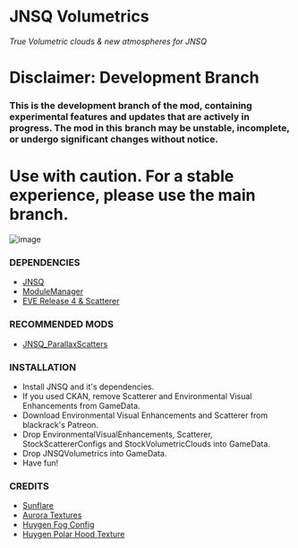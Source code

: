 # JNSQ Volumetrics
*True Volumetric clouds & new atmospheres for JNSQ*

# Disclaimer: Development Branch
### This is the development branch of the mod, containing experimental features and updates that are actively in progress. The mod in this branch may be unstable, incomplete, or undergo significant changes without notice.
# Use with caution. For a stable experience, please use the main branch.

![image](https://i.imgur.com/Pc5DssS.png)


### DEPENDENCIES

- [JNSQ](https://forum.kerbalspaceprogram.com/topic/184880-1121-jnsq-0100-23-sept-2021/)
- [ModuleManager](https://forum.kerbalspaceprogram.com/topic/50533-18x-112x-module-manager-423-july-03th-2023-fireworks-season/)
- [EVE Release 4 & Scatterer](https://www.patreon.com/blackrack)


### RECOMMENDED MODS

- [JNSQ_ParallaxScatters](https://github.com/coldrifting/JNSQ_ParallaxScatters/releases)


### INSTALLATION


- Install JNSQ and it's dependencies.
- If you used CKAN, remove Scatterer and Environmental Visual Enhancements from GameData.
- Download Environmental Visual Enhancements and Scatterer from blackrack's Patreon.
- Drop EnvironmentalVisualEnhancements, Scatterer, StockScattererConfigs and StockVolumetricClouds into GameData.
- Drop JNSQVolumetrics into GameData.
- Have fun!


### CREDITS



-  [Sunflare](https://forum.kerbalspaceprogram.com/topic/162775-131-poll-sunflares-of-maar-gpp-bundle-v12-jan-23-2018/)
-  [Aurora Textures](https://github.com/themaster402/AstronomersVisualPack)
-  [Huygen Fog Config](https://github.com/atmosphericbeats/atmosphericbeats_eveconfig_ksrss)
-  [Huygen Polar Hood Texture](https://www.patreon.com/ballisticfox/posts)
